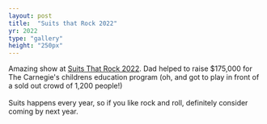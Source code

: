 ```yaml
---
layout: post
title:  "Suits that Rock 2022"
yr: 2022
type: "gallery"
height: "250px"
---
```


Amazing show at <a href='https://thecarnegie.com/support/suits-that-rock/'>Suits That Rock 2022</a>. Dad helped to raise $175,000 for The Carnegie's childrens education program (oh, and got to play in front of a sold out crowd of 1,200 people!)<br><br>Suits happens every year, so if you like rock and roll, definitely consider coming by next year.